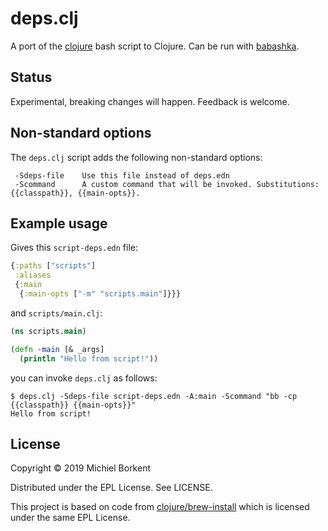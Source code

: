 # deps.clj

A port of the [clojure](https://github.com/clojure/brew-install/) bash script to
Clojure. Can be run with [babashka](https://github.com/borkdude/babashka/).

## Status

Experimental, breaking changes will happen. Feedback is welcome.

## Non-standard options

The `deps.clj` script adds the following non-standard options:

```
 -Sdeps-file    Use this file instead of deps.edn
 -Scommand      A custom command that will be invoked. Substitutions: {{classpath}}, {{main-opts}}.
```

## Example usage

Gives this `script-deps.edn` file:

``` clojure
{:paths ["scripts"]
 :aliases
 {:main
  {:main-opts ["-m" "scripts.main"]}}}
```

and `scripts/main.clj`:

``` clojure
(ns scripts.main)

(defn -main [& _args]
  (println "Hello from script!"))
```

you can invoke `deps.clj` as follows:

``` shell
$ deps.clj -Sdeps-file script-deps.edn -A:main -Scommand "bb -cp {{classpath}} {{main-opts}}"
Hello from script!
```

## License

Copyright © 2019 Michiel Borkent

Distributed under the EPL License. See LICENSE.

This project is based on code from
[clojure/brew-install](https://github.com/clojure/brew-install/) which is
licensed under the same EPL License.
